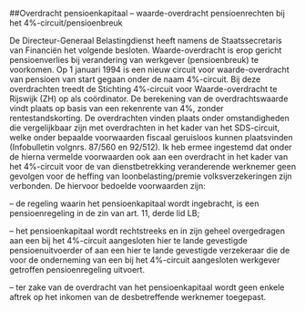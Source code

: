 <meta http-equiv='Content-Type' content='text/html; charset=utf-8' />

##Overdracht pensioenkapitaal – waarde-overdracht pensioenrechten bij het 4%-circuit/pensioenbreuk

De Directeur-Generaal Belastingdienst heeft namens de Staatssecretaris van Financiën het volgende besloten.     Waarde-overdracht is erop gericht pensioenverlies bij verandering van werkgever (pensioenbreuk) te voorkomen. Op 1 januari 1994 is een nieuw circuit voor waarde-overdracht van pensioen van start gegaan onder de naam 4%-circuit. Bij deze overdrachten treedt de Stichting 4%-circuit voor Waarde-overdracht te Rijswijk (ZH) op als coördinator. De berekening van de overdrachtswaarde vindt plaats op basis van een rekenrente van 4%, zonder rentestandskorting. De overdrachten vinden plaats onder omstandigheden die vergelijkbaar zijn met overdrachten in het kader van het SDS-circuit, welke onder bepaalde voorwaarden fiscaal geruisloos kunnen plaatsvinden (Infobulletin volgnrs. 87/560 en 92/512). Ik heb ermee ingestemd dat onder de hierna vermelde voorwaarden ook aan een overdracht in het kader van het 4%-circuit voor de van dienstbetrekking veranderende werknemer geen gevolgen voor de heffing van loonbelasting/premie volksverzekeringen zijn verbonden. De hiervoor bedoelde voorwaarden zijn: 

– de regeling waarin het pensioenkapitaal wordt ingebracht, is een pensioenregeling in de zin van art. 11, derde lid LB;  

– het pensioenkapitaal wordt rechtstreeks en in zijn geheel overgedragen aan een bij het 4%-circuit aangesloten hier te lande gevestigde pensioenuitvoerder of aan een hier te lande gevestigde verzekeraar die de voor de onderneming van een bij het 4%-circuit aangesloten werkgever getroffen pensioenregeling uitvoert.  

– ter zake van de overdracht van het pensioenkapitaal wordt geen enkele aftrek op het inkomen van de desbetreffende werknemer toegepast.      
